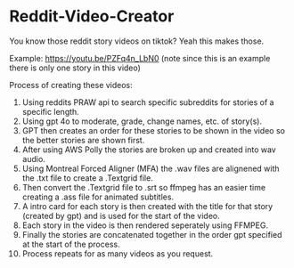 # Reddit-Video-Creator
You know those reddit story videos on tiktok? Yeah this makes those.


Example:
https://youtu.be/PZFq4n_LbN0
(note since this is an example there is only one story in this video)


Process of creating these videos:
1. Using reddits PRAW api to search specific subreddits for stories of a specific length.
2. Using gpt 4o to moderate, grade, change names, etc. of story(s).
3. GPT then creates an order for these stories to be shown in the video so the better stories are shown first.
4. After using AWS Polly the stories are broken up and created into wav audio.
5. Using Montreal Forced Aligner (MFA) the .wav files are alignened with the .txt file to create a .Textgrid file.
6. Then convert the .Textgrid file to .srt so ffmpeg has an easier time creating a .ass file for animated subtitles.
7. A intro card for each story is then created with the title for that story (created by gpt) and is used for the start of the video.
8. Each story in the video is then rendered seperately using FFMPEG.
9. Finally the stories are concatenated together in the order gpt specified at the start of the process.
10. Process repeats for as many videos as you request.

